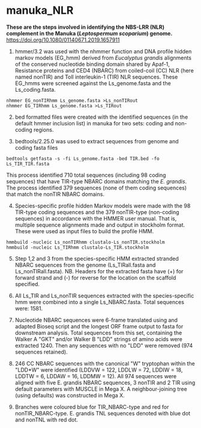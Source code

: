 # manuka_NLR
**These are the steps involved in identifying the NBS-LRR (NLR) complement in the Manuka (*Leptospermum scoparium*) genome.**
https://doi.org/10.1080/01140671.2019.1657911

1. hmmer/3.2 was used with the nhmmer function and DNA profile hidden markov models (EG_hmm) derived from *Eucalyptus grandis* alignments of the conserved nucleotide binding domain shared by Apaf-1, Resistance proteins and CED4 (NBARC) from coiled-coil (CC) NLR (here named nonTIR) and Toll interleukin-1 (TIR) NLR sequences. These EG_hmms were screened against the Ls_genome.fasta and the Ls_coding.fasta.

```
nhmmer EG_nonTIRhmm Ls_genome.fasta >Ls_nonTIRout
nhmmer EG_TIRhmm Ls_genome.fasta >Ls_TIRout
```

2. bed formatted files were created with the identified sequences (in the default hmmer inclusion list) in manuka for two sets: coding and non-coding regions.

3. bedtools/2.25.0 was used to extract sequences from genome and coding fasta files

```
bedtools getfasta -s -fi Ls_genome.fasta -bed TIR.bed -fo Ls_TIR_TIR.fasta
```

This process identified 710 total sequences (including 98 coding sequences) that have TIR-type NBARC domains matching the *E. grandis*. The process identified 379 sequences (none of them coding sequences) that match the nonTIR NBARC domains.

4. Species-specific profile hidden Markov models were made with the 98 TIR-type coding sequences and the 379 nonTIR-type (non-coding sequences) in accordance with the HMMER user manual. That is, multiple sequence alignments made and output in stockholm format. These were used as input files to build the profile HMM.

```
hmmbuild -nucleic Ls_nonTIRhmm clustalo-Ls_nonTIR.stockholm
hmmbuild -nucleic Ls_TIRhmm clustalo-Ls_TIR.stockholm
```

5. Step 1,2 and 3 from the species-specific HMM extracted stranded NBARC sequences from the genome (Ls_TIRall.fasta and Ls_nonTIRall.fasta). NB. Headers for the extracted fasta have (+) for forward strand and (-) for reverse for the location on the scaffold specified.  

6. All Ls_TIR and Ls_nonTIR sequences extracted with the species-specific hmm were combined into a single Ls_NBARC.fasta. Total sequences were: 1581.

7. Nucleotide NBARC sequences were 6-frame translated using and adapted Bioseq script and the longest ORF frame output to fasta for downstream analysis. Total sequences from this set, containing the Walker A "GKT" and/or Walker B "LDD" strings of amino acids were extracted 1240. Then any sequences with no "LDD" were removed (974 sequences retained). 

8. 246 CC NBARC sequences with the canonical "W" tryptophan within the "LDD*W" were identified (LDDVW = 122, LDDLW = 72, LDDIW = 18, LDDTW = 6, LDDAW = 16, LDDMW = 12). All 974 sequences were aligned with five E. grandis NBARC sequences, 3 nonTIR and 2 TIR using default parameters with MUSCLE in Mega X. A neighbour-joining tree (using defaults) was constructed in Mega X.

8. Branches were coloured blue for TIR_NBARC-type and red for nonTIR_NBARC-type. E. grandis TNL sequences denoted with blue dot and nonTNL with red dot.
